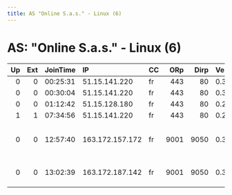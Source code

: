 ```yaml
---
title: AS "Online S.a.s." - Linux (6)
---
```


# AS: "Online S.a.s." - Linux (6)

|   Up |   Ext | JoinTime   | IP              | CC   |   ORp |   Dirp | Version   | Contact                   | Nickname    |   eFamMembers |
|-----:|------:|:-----------|:----------------|:-----|------:|-------:|:----------|:--------------------------|:------------|--------------:|
|    0 |     0 | 00:25:31   | 51.15.141.220   | fr   |   443 |     80 | 0.3.0.9   | SJK                       | SenjakRelay |             1 |
|    0 |     0 | 00:30:04   | 51.15.141.220   | fr   |   443 |     80 | 0.3.0.9   | SJK                       | SenjakRelay |             1 |
|    0 |     0 | 01:12:42   | 51.15.128.180   | fr   |   443 |     80 | 0.2.9.11  | SJK                       | SenjakWay   |             1 |
|    1 |     1 | 07:34:56   | 51.15.141.220   | fr   |   443 |     80 | 0.2.9.11  | SJK                       | SenjakWay   |             1 |
|    0 |     0 | 12:57:40   | 163.172.157.172 | fr   |  9001 |   9050 | 0.3.0.9   | info at mccmcc dot com t  | mcc2        |             1 |
|    0 |     0 | 13:02:39   | 163.172.187.142 | fr   |  9001 |   9050 | 0.3.0.9   | MCC1 at testerlive dot co | mcc1        |             1 |
